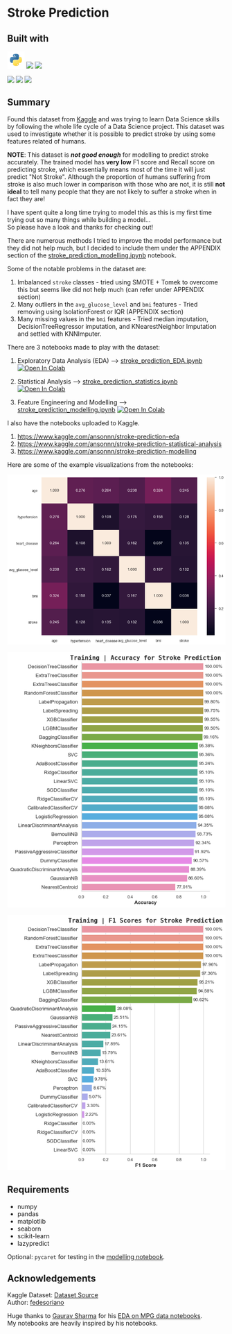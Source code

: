 # Stroke Prediction

## Built with

<code><img height="40" src="https://raw.githubusercontent.com/github/explore/80688e429a7d4ef2fca1e82350fe8e3517d3494d/topics/python/python.png"></code>
<code><img height="40" src="https://raw.githubusercontent.com/numpy/numpy/7e7f4adab814b223f7f917369a72757cd28b10cb/branding/icons/numpylogo.svg"></code>
<code><img height="40" src="https://raw.githubusercontent.com/pandas-dev/pandas/761bceb77d44aa63b71dda43ca46e8fd4b9d7422/web/pandas/static/img/pandas.svg"></code>

<code><img height="40" src="https://matplotlib.org/_static/logo2.svg"></code>
<code><img height="40" src="https://seaborn.pydata.org/_images/logo-wide-lightbg.svg"></code>
<code><img height="40" src="https://upload.wikimedia.org/wikipedia/commons/thumb/0/05/Scikit_learn_logo_small.svg/1280px-Scikit_learn_logo_small.svg.png"></code>

## Summary

Found this dataset from [Kaggle](https://www.kaggle.com/fedesoriano/stroke-prediction-dataset) and was trying to learn Data Science skills by following the whole life cycle of a Data Science project. This dataset was used to investigate whether it is possible to predict stroke by using some features related of humans.

**NOTE**: This dataset is **_not good enough_** for modelling to predict stroke accurately. The trained model has **very low** F1 score and Recall score on predicting stroke, which essentially means most of the time it will just predict "Not Stroke". Although the proportion of humans suffering from stroke is also much lower in comparison with those who are not, it is still **not ideal** to tell many people that they are not likely to suffer a stroke when in fact they are!

I have spent quite a long time trying to model this as this is my first time trying out so many things while building a model... <br>
So please have a look and thanks for checking out! <br>

There are numerous methods I tried to improve the model performance but they did not help much, but I decided to include them under the APPENDIX section of the [stroke_prediction_modelling.ipynb](https://github.com/ansonnn07/stroke-prediction/blob/main/stroke_prediction_modelling.ipynb) notebook.

Some of the notable problems in the dataset are:
1. Imbalanced `stroke` classes - tried using SMOTE + Tomek to overcome this but seems like did not help much (can refer under APPENDIX section)
2. Many outliers in the `avg_glucose_level` and `bmi` features - Tried removing using IsolationForest or IQR (APPENDIX section)
3. Many missing values in the `bmi` features - Tried median imputation, DecisionTreeRegressor imputation, and KNearestNeighbor Imputation and settled with KNNImputer.

There are 3 notebooks made to play with the dataset:

1. Exploratory Data Analysis (EDA) --> [stroke_prediction_EDA.ipynb](https://github.com/ansonnn07/stroke-prediction/blob/main/stroke_prediction_EDA.ipynb) [![Open In Colab](https://colab.research.google.com/assets/colab-badge.svg)](https://colab.research.google.com/github/ansonnn07/stroke-prediction/blob/main/stroke_prediction_EDA.ipynb)

2. Statistical Analysis --> [stroke_prediction_statistics.ipynb](https://github.com/ansonnn07/stroke-prediction/blob/main/stroke_prediction_statistics.ipynb) [![Open In Colab](https://colab.research.google.com/assets/colab-badge.svg)](https://colab.research.google.com/github/ansonnn07/stroke-prediction/blob/main/stroke_prediction_statistics.ipynb)

3. Feature Engineering and Modelling --> [stroke_prediction_modelling.ipynb](https://github.com/ansonnn07/stroke-prediction/blob/main/stroke_prediction_modelling.ipynb) [![Open In Colab](https://colab.research.google.com/assets/colab-badge.svg)](https://colab.research.google.com/github/ansonnn07/stroke-prediction/blob/main/stroke_prediction_modelling.ipynb)

I also have the notebooks uploaded to Kaggle.
1. https://www.kaggle.com/ansonnn/stroke-prediction-eda
2. https://www.kaggle.com/ansonnn/stroke-prediction-statistical-analysis
3. https://www.kaggle.com/ansonnn/stroke-prediction-modelling

Here are some of the example visualizations from the notebooks:

![Correlation Matrix](correlation_matrix.png)

![Training Accuracy](training_result.png)

![Training F1 Scores](training_f1_scores.png)

## Requirements

- numpy
- pandas
- matplotlib
- seaborn
- scikit-learn
- lazypredict

Optional: `pycaret` for testing in the [modelling notebook](https://github.com/ansonnn07/stroke-prediction/blob/main/stroke_detection_statistics.ipynb).

## Acknowledgements

Kaggle Dataset: [Dataset Source](https://www.kaggle.com/fedesoriano/stroke-prediction-dataset) <br>
Author: [fedesoriano](https://www.kaggle.com/fedesoriano)

Huge thanks to [Gaurav Sharma](https://www.kaggle.com/gauravsharma99) for his [EDA on MPG data notebooks](https://www.kaggle.com/gauravsharma99/eda-on-mpg-data).<br>
My notebooks are heavily inspired by his notebooks.
